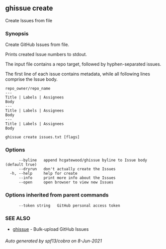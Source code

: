 ## ghissue create

Create Issues from file

### Synopsis

Create GitHub Issues from file.

Prints created Issue numbers to stdout.

The input file contains a repo target, followed by hyphen-separated issues.

The first line of each issue contains metadata, while all following lines
comprise the Issue body.

```
repo_owner/repo_name
---
Title | Labels | Assignees
Body
---
Title | Labels | Assignees
Body
---
Title | Labels | Assignees
Body
```


```
ghissue create issues.txt [flags]
```

### Options

```
      --byline   append hcgatewood/ghissue byline to Issue body (default true)
      --dryrun   don't actually create the Issues
  -h, --help     help for create
      --info     print more info about the Issues
      --open     open browser to view new Issues
```

### Options inherited from parent commands

```
      --token string   GitHub personal access token
```

### SEE ALSO

* [ghissue](ghissue.md)	 - Bulk-upload GitHub Issues

###### Auto generated by spf13/cobra on 8-Jun-2021
